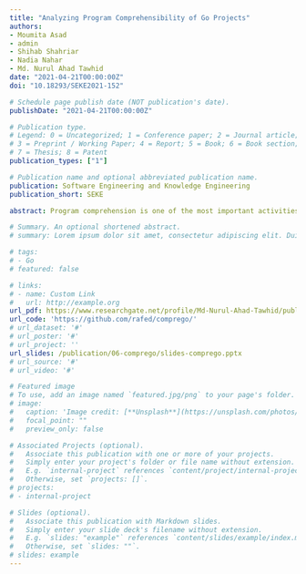 ```yaml
---
title: "Analyzing Program Comprehensibility of Go Projects"
authors:
- Moumita Asad
- admin
- Shihab Shahriar
- Nadia Nahar
- Md. Nurul Ahad Tawhid
date: "2021-04-21T00:00:00Z"
doi: "10.18293/SEKE2021-152"

# Schedule page publish date (NOT publication's date).
publishDate: "2021-04-21T00:00:00Z"

# Publication type.
# Legend: 0 = Uncategorized; 1 = Conference paper; 2 = Journal article;
# 3 = Preprint / Working Paper; 4 = Report; 5 = Book; 6 = Book section;
# 7 = Thesis; 8 = Patent
publication_types: ["1"]

# Publication name and optional abbreviated publication name.
publication: Software Engineering and Knowledge Engineering
publication_short: SEKE

abstract: Program comprehension is one of the most important activities in developing and maintaining software. Although existing studies have examined aspects of Go such as design patterns, code smells and comment density, the comprehensibility of Go has not been explored yet. This study analyzes the comprehensibility of Go by comparing it with Java based on five metrics namely Too Long Files, Too Long Methods, Nesting Depth, Lack of Cohesive Comments and Duplicate Comments. For comparison, 50 popular, diverse and open-source projects are selected from each language. Results show that Go projects outperform Java in terms of Nesting Depth, Lack of Cohesive Comments and Duplicate Comments.

# Summary. An optional shortened abstract.
# summary: Lorem ipsum dolor sit amet, consectetur adipiscing elit. Duis posuere tellus ac convallis placerat. Proin tincidunt magna sed ex sollicitudin condimentum.

# tags:
# - Go
# featured: false

# links:
# - name: Custom Link
#   url: http://example.org
url_pdf: https://www.researchgate.net/profile/Md-Nurul-Ahad-Tawhid/publication/354616857_Analyzing_Program_Comprehensibility_of_Go_Projects/links/6142a9f27d081355ccef0ae2/Analyzing-Program-Comprehensibility-of-Go-Projects.pdf
url_code: 'https://github.com/rafed/comprego/'
# url_dataset: '#'
# url_poster: '#'
# url_project: ''
url_slides: /publication/06-comprego/slides-comprego.pptx
# url_source: '#'
# url_video: '#'

# Featured image
# To use, add an image named `featured.jpg/png` to your page's folder. 
# image:
#   caption: 'Image credit: [**Unsplash**](https://unsplash.com/photos/pLCdAaMFLTE)'
#   focal_point: ""
#   preview_only: false

# Associated Projects (optional).
#   Associate this publication with one or more of your projects.
#   Simply enter your project's folder or file name without extension.
#   E.g. `internal-project` references `content/project/internal-project/index.md`.
#   Otherwise, set `projects: []`.
# projects:
# - internal-project

# Slides (optional).
#   Associate this publication with Markdown slides.
#   Simply enter your slide deck's filename without extension.
#   E.g. `slides: "example"` references `content/slides/example/index.md`.
#   Otherwise, set `slides: ""`.
# slides: example
---
```


<!-- {{% callout note %}}
Click the *Cite* button above to demo the feature to enable visitors to import publication metadata into their reference management software.
{{% /callout %}} -->

<!-- {{% callout note %}}
Create your slides in Markdown - click the *Slides* button to check out the example.
{{% /callout %}} -->

<!-- Supplementary notes can be added here, including [code, math, and images](https://wowchemy.com/docs/writing-markdown-latex/). -->
